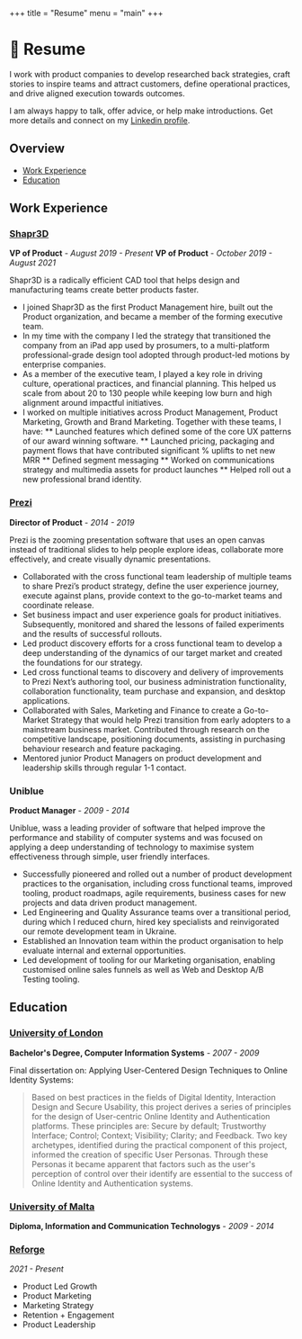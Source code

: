 +++
title = "Resume"
menu = "main"
+++

# 👤 Resume
I work with product companies to develop researched back strategies, craft stories to inspire teams and attract customers, define operational practices, and drive aligned execution towards outcomes.

I am always happy to talk, offer advice, or help make introductions. Get more details and connect on my [Linkedin profile](https://www.linkedin.com/in/sebcachia).

## Overview
* [Work Experience](#work-experience)
* [Education](#education)

## Work Experience

### [Shapr3D](https://www.shapr3d.com)

**VP of Product** - *August 2019 - Present*
**VP of Product** - *October 2019 - August 2021*

Shapr3D is a radically efficient CAD tool that helps design and manufacturing teams create better products faster.

* I joined Shapr3D as the first Product Management hire, built out the Product organization, and became a member of the forming executive team.
* In my time with the company I led the strategy that transitioned the company from an iPad app used by prosumers, to a multi-platform professional-grade design tool adopted through product-led motions by enterprise companies.
* As a member of the executive team, I played a key role in driving culture, operational practices, and financial planning. This helped us scale from about 20 to 130 people while keeping low burn and high alignment around impactful initiatives.
* I worked on multiple initiatives across Product Management, Product Marketing, Growth and Brand Marketing. Together with these teams, I have:
** Launched features which defined some of the core UX patterns of our award winning software. 
** Launched pricing, packaging and payment flows that have contributed significant % uplifts to net new MRR 
** Defined segment messaging
** Worked on communications strategy and multimedia assets for product launches
** Helped roll out a new professional brand identity.

### [Prezi](https://www.prezi.com)

**Director of Product** - *2014 - 2019*

Prezi is the zooming presentation software that uses an open canvas instead of traditional slides to help people explore ideas, collaborate more effectively, and create visually dynamic presentations.

- Collaborated with the cross functional team leadership of multiple teams to share Prezi’s product strategy, define the user experience journey, execute against plans, provide context to the go-to-market teams and coordinate release.
- Set business impact and user experience goals for product initiatives. Subsequently, monitored and shared the lessons of failed experiments and the results of successful rollouts.
- Led product discovery efforts for a cross functional team to develop a deep understanding of the dynamics of our target market and created the foundations for our strategy.
- Led cross functional teams to discovery and delivery of improvements to Prezi Next’s authoring tool, our business administration functionality, collaboration functionality, team purchase and expansion, and desktop applications.
- Collaborated with Sales, Marketing and Finance to create a Go-to-Market Strategy that would help Prezi transition from early adopters to a mainstream business market. Contributed through research on the competitive landscape, positioning documents, assisting in purchasing behaviour research and feature packaging.
- Mentored junior Product Managers on product development and leadership skills through regular 1-1 contact.

### Uniblue

**Product Manager** - *2009 - 2014*

Uniblue, wass a leading provider of software that helped improve the performance and stability of computer systems and was focused on applying a deep understanding of technology to maximise system effectiveness through simple, user friendly interfaces.

- Successfully pioneered and rolled out a number of product development practices to the organisation, including cross functional teams, improved tooling, product roadmaps, agile requirements, business cases for new projects and data driven product management.
- Led Engineering and Quality Assurance teams over a transitional period, during which I reduced churn, hired key specialists and reinvigorated our remote development team in Ukraine.
- Established an Innovation team within the product organisation to help evaluate internal and external opportunities.
- Led development of tooling for our Marketing organisation, enabling customised online sales funnels as well as Web and Desktop A/B Testing tooling.


## Education

### [University of London](https://www.london.ac.uk/)
**Bachelor's Degree, Computer Information Systems** - *2007 - 2009*

Final dissertation on: Applying User-Centered Design Techniques to Online Identity Systems:

> Based on best practices in the fields of Digital Identity, Interaction Design and Secure Usability, this project derives a series of principles for the design of User-centric Online Identity and Authentication platforms. These principles are: Secure by default; Trustworthy Interface; Control; Context; Visibility; Clarity; and Feedback. 
> Two key archetypes, identified during the practical component of this project, informed the creation of specific User Personas. Through these Personas it became apparent that factors such as the user's perception of control over their identify are essential to the success of Online Identity and Authentication systems.

### [University of Malta](https://www.um.edu.mt/)
**Diploma, Information and Communication Technologys** - *2009 - 2014*

### [Reforge](https://www.reforge.com)
*2021 - Present*

- Product Led Growth
- Product Marketing
- Marketing Strategy
- Retention + Engagement
- Product Leadership

